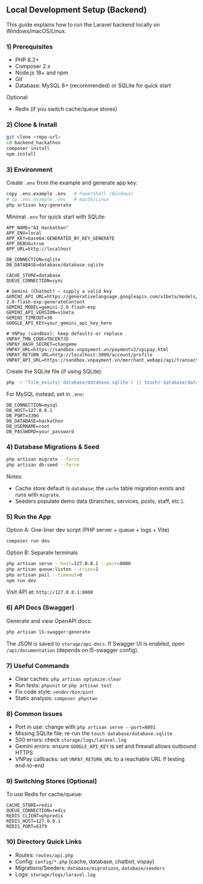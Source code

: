 ## Local Development Setup (Backend)

This guide explains how to run the Laravel backend locally on Windows/macOS/Linux.

### 1) Prerequisites
- PHP 8.2+
- Composer 2.x
- Node.js 18+ and npm
- Git
- Database: MySQL 8+ (recommended) or SQLite for quick start

Optional:
- Redis (if you switch cache/queue stores)

### 2) Clone & Install
```bash
git clone <repo-url>
cd backend_hackathon
composer install
npm install
```

### 3) Environment
Create `.env` from the example and generate app key:
```bash
copy .env.example .env   # PowerShell (Windows)
# cp .env.example .env   # macOS/Linux
php artisan key:generate
```

Minimal `.env` for quick start with SQLite:
```
APP_NAME="AI Hackathon"
APP_ENV=local
APP_KEY=base64:GENERATED_BY_KEY_GENERATE
APP_DEBUG=true
APP_URL=http://localhost

DB_CONNECTION=sqlite
DB_DATABASE=database/database.sqlite

CACHE_STORE=database
QUEUE_CONNECTION=sync

# Gemini (Chatbot) – supply a valid key
GEMINI_API_URL=https://generativelanguage.googleapis.com/v1beta/models/gemini-2.0-flash-exp:generateContent
GEMINI_MODEL=gemini-2.0-flash-exp
GEMINI_API_VERSION=v1beta
GEMINI_TIMEOUT=30
GOOGLE_API_KEY=your_gemini_api_key_here

# VNPay (sandbox): keep defaults or replace
VNPAY_TMN_CODE=TDCER7JD
VNPAY_HASH_SECRET=changeme
VNPAY_URL=https://sandbox.vnpayment.vn/paymentv2/vpcpay.html
VNPAY_RETURN_URL=http://localhost:3000/account/profile
VNPAY_API_URL=https://sandbox.vnpayment.vn/merchant_webapi/api/transaction
```

Create the SQLite file (if using SQLite):
```bash
php -r "file_exists('database/database.sqlite') || touch('database/database.sqlite');"
```

For MySQL instead, set in `.env`:
```
DB_CONNECTION=mysql
DB_HOST=127.0.0.1
DB_PORT=3306
DB_DATABASE=hackathon
DB_USERNAME=root
DB_PASSWORD=your_password
```

### 4) Database Migrations & Seed
```bash
php artisan migrate --force
php artisan db:seed --force
```

Notes:
- Cache store default is `database`; the `cache` table migration exists and runs with `migrate`.
- Seeders populate demo data (branches, services, posts, staff, etc.).

### 5) Run the App

Option A: One-liner dev script (PHP server + queue + logs + Vite)
```bash
composer run dev
```

Option B: Separate terminals
```bash
php artisan serve --host=127.0.0.1 --port=8000
php artisan queue:listen --tries=1
php artisan pail --timeout=0
npm run dev
```

Visit API at: `http://127.0.0.1:8000`

### 6) API Docs (Swagger)
Generate and view OpenAPI docs:
```bash
php artisan l5-swagger:generate
```
The JSON is saved to `storage/api-docs`. If Swagger UI is enabled, open `/api/documentation` (depends on l5-swagger config).

### 7) Useful Commands
- Clear caches: `php artisan optimize:clear`
- Run tests: `phpunit` or `php artisan test`
- Fix code style: `vendor/bin/pint`
- Static analysis: `composer phpstan`

### 8) Common Issues
- Port in use: change with `php artisan serve --port=8001`
- Missing SQLite file: re-run the `touch database/database.sqlite`
- 500 errors: check `storage/logs/laravel.log`
- Gemini errors: ensure `GOOGLE_API_KEY` is set and firewall allows outbound HTTPS
- VNPay callbacks: set `VNPAY_RETURN_URL` to a reachable URL if testing end-to-end

### 9) Switching Stores (Optional)
To use Redis for cache/queue:
```
CACHE_STORE=redis
QUEUE_CONNECTION=redis
REDIS_CLIENT=phpredis
REDIS_HOST=127.0.0.1
REDIS_PORT=6379
```

### 10) Directory Quick Links
- Routes: `routes/api.php`
- Config: `config/*.php` (cache, database, chatbot, vnpay)
- Migrations/Seeders: `database/migrations`, `database/seeders`
- Logs: `storage/logs/laravel.log`


